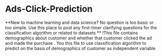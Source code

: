 # Ads-Click-Prediction
**New to machine learning and data science? No question is too basic or too simple. Use this place to post any first-timer clarifying questions for the classification algorithm or related to datasets ** !This file contains demographics about customer and whether that customer clicked the ad and made the purchase . You this file to use classification algorithm to predict on the basis of demographics of customer as independent variable
